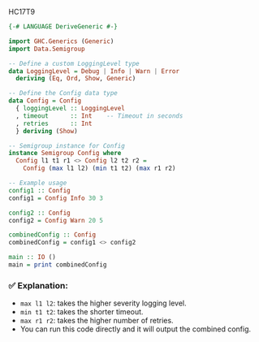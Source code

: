 HC17T9
```haskell
{-# LANGUAGE DeriveGeneric #-}

import GHC.Generics (Generic)
import Data.Semigroup

-- Define a custom LoggingLevel type
data LoggingLevel = Debug | Info | Warn | Error
  deriving (Eq, Ord, Show, Generic)

-- Define the Config data type
data Config = Config
  { loggingLevel :: LoggingLevel
  , timeout      :: Int    -- Timeout in seconds
  , retries      :: Int
  } deriving (Show)

-- Semigroup instance for Config
instance Semigroup Config where
  Config l1 t1 r1 <> Config l2 t2 r2 =
    Config (max l1 l2) (min t1 t2) (max r1 r2)

-- Example usage
config1 :: Config
config1 = Config Info 30 3

config2 :: Config
config2 = Config Warn 20 5

combinedConfig :: Config
combinedConfig = config1 <> config2

main :: IO ()
main = print combinedConfig
```

### ✅ Explanation:

* `max l1 l2`: takes the higher severity logging level.
* `min t1 t2`: takes the shorter timeout.
* `max r1 r2`: takes the higher number of retries.
* You can run this code directly and it will output the combined config.
